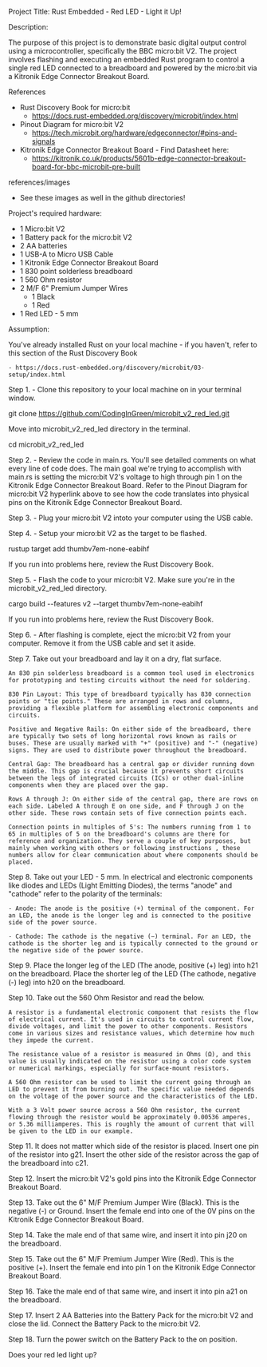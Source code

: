 Project Title: Rust Embedded - Red LED - Light it Up!

Description:

The purpose of this project is to demonstrate basic digital output control using a microcontroller, specifically the BBC micro:bit V2. The project involves flashing and executing an embedded Rust program to control a single red LED connected to a breadboard and powered by the micro:bit via a Kitronik Edge Connector Breakout Board. 

References 
- Rust Discovery Book for micro:bit 
   - https://docs.rust-embedded.org/discovery/microbit/index.html
- Pinout Diagram for micro:bit V2
   - https://tech.microbit.org/hardware/edgeconnector/#pins-and-signals
- Kitronik Edge Connector Breakout Board - Find Datasheet here:
   - https://kitronik.co.uk/products/5601b-edge-connector-breakout-board-for-bbc-microbit-pre-built

references/images
- See these images as well in the github directories!

Project's required hardware:

- 1 Micro:bit V2
- 1 Battery pack for the micro:bit V2
- 2 AA batteries
- 1 USB-A to Micro USB Cable
- 1 Kitronik Edge Connector Breakout Board
- 1 830 point solderless breadboard
- 1 560 Ohm resistor
- 2 M/F 6" Premium Jumper Wires 
    - 1 Black 
    - 1 Red
- 1 Red LED - 5 mm

Assumption:

You've already installed Rust on your local machine - if you haven't, refer to this section of the Rust Discovery Book 

    - https://docs.rust-embedded.org/discovery/microbit/03-setup/index.html

Step 1. - Clone this repository to your local machine on in your terminal window.

git clone https://github.com/CodingInGreen/microbit_v2_red_led.git

Move into microbit_v2_red_led directory in the terminal.

cd microbit_v2_red_led

Step 2. - Review the code in main.rs. You'll see detailed comments on what every line of code does. The main goal we're trying to accomplish with main.rs is setting the micro:bit V2's voltage to high through pin 1 on the Kitronik Edge Connector Breakout Board. Refer to the Pinout Diagram for micro:bit V2 hyperlink above to see how the code translates into physical pins on the Kitronik Edge Connector Breakout Board.

Step 3. - Plug your micro:bit V2 intoto your computer using the USB cable. 

Step 4. - Setup your micro:bit V2 as the target to be flashed.

rustup target add thumbv7em-none-eabihf

If you run into problems here, review the Rust Discovery Book.

Step 5. - Flash the code to your micro:bit V2. Make sure you're in the microbit_v2_red_led directory.

cargo build --features v2 --target thumbv7em-none-eabihf

If you run into problems here, review the Rust Discovery Book.

Step 6. - After flashing is complete, eject the micro:bit V2 from your computer. Remove it from the USB cable and set it aside.

Step 7. Take out your breadboard and lay it on a dry, flat surface. 

    An 830 pin solderless breadboard is a common tool used in electronics for prototyping and testing circuits without the need for soldering.

    830 Pin Layout: This type of breadboard typically has 830 connection points or "tie points." These are arranged in rows and columns, providing a flexible platform for assembling electronic components and circuits.

    Positive and Negative Rails: On either side of the breadboard, there are typically two sets of long horizontal rows known as rails or buses. These are usually marked with "+" (positive) and "-" (negative) signs. They are used to distribute power throughout the breadboard. 

    Central Gap: The breadboard has a central gap or divider running down the middle. This gap is crucial because it prevents short circuits between the legs of integrated circuits (ICs) or other dual-inline components when they are placed over the gap.

    Rows A through J: On either side of the central gap, there are rows on each side. Labeled A through E on one side, and F through J on the other side. These rows contain sets of five connection points each. 

    Connection points in multiples of 5's: The numbers running from 1 to 65 in multiples of 5 on the breadboard's columns are there for reference and organization. They serve a couple of key purposes, but mainly when working with others or following instructions , these numbers allow for clear communication about where components should be placed. 

Step 8. Take out your LED - 5 mm. In electrical and electronic components like diodes and LEDs (Light Emitting Diodes), the terms "anode" and "cathode" refer to the polarity of the terminals:

    - Anode: The anode is the positive (+) terminal of the component. For an LED, the anode is the longer leg and is connected to the positive side of the power source.

    - Cathode: The cathode is the negative (−) terminal. For an LED, the cathode is the shorter leg and is typically connected to the ground or the negative side of the power source.

Step 9. Place the longer leg of the LED (The anode, positive (+) leg) into h21 on the breadboard. Place the shorter leg of the LED (The cathode, negative (-) leg) into h20 on the breadboard.

Step 10. Take out the 560 Ohm Resistor and read the below. 

    A resistor is a fundamental electronic component that resists the flow of electrical current. It's used in circuits to control current flow, divide voltages, and limit the power to other components. Resistors come in various sizes and resistance values, which determine how much they impede the current.

    The resistance value of a resistor is measured in Ohms (Ω), and this value is usually indicated on the resistor using a color code system or numerical markings, especially for surface-mount resistors.

    A 560 Ohm resistor can be used to limit the current going through an LED to prevent it from burning out. The specific value needed depends on the voltage of the power source and the characteristics of the LED.

    With a 3 Volt power source across a 560 Ohm resistor, the current flowing through the resistor would be approximately 0.00536 amperes, or 5.36 milliamperes. This is roughly the amount of current that will be given to the LED in our example.

Step 11. It does not matter which side of the resistor is placed. Insert one pin of the resistor into g21. Insert the other side of the resistor across the gap of the breadboard into c21. 

Step 12. Insert the micro:bit V2's gold pins into the Kitronik Edge Connector Breakout Board. 

Step 13. Take out the 6" M/F Premium Jumper Wire (Black). This is the negative (-) or Ground. Insert the female end into one of the 0V pins on the Kitronik Edge Connector Breakout Board.

Step 14. Take the male end of that same wire, and insert it into pin j20 on the breadboard.

Step 15. Take out the 6" M/F Premium Jumper Wire (Red). This is the positive (+). Insert the female end into pin 1 on the Kitronik Edge Connector Breakout Board.

Step 16. Take the male end of that same wire, and insert it into pin a21 on the breadboard.

Step 17. Insert 2 AA Batteries into the Battery Pack for the micro:bit V2 and close the lid. Connect the Battery Pack to the micro:bit V2.

Step 18. Turn the power switch on the Battery Pack to the on position.

Does your red led light up?








